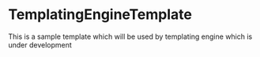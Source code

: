 # TemplatingEngineTemplate
This is a sample template which will be used by templating engine which is under development
